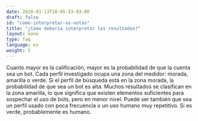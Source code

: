 ```yaml
---
date: 2018-03-13T18:05:53-03:00
draft: false
id: "como-interpretar-as-notas"
title: "¿Cómo debería interpretar los resultados?"
layout: none
type: faq
language: es
weight: 5
---
```

Cuanto mayor es la calificación, mayor es la probabilidad de que la cuenta sea un bot. Cada perfil investigado ocupa una zona del medidor: morada, amarilla o verde. Si el perfil de búsqueda está en la zona morada, la probabilidad de que sea un bot es alta. Muchos resultados se clasifican en la zona amarilla, lo que significa que existen elementos suficientes para sospechar el uso de bots, pero en menor nivel. Puede ser también que sea un perfil usado con poca frecuencia o un uso humano muy repetitivo. Si es verde, probablemente es humano.
